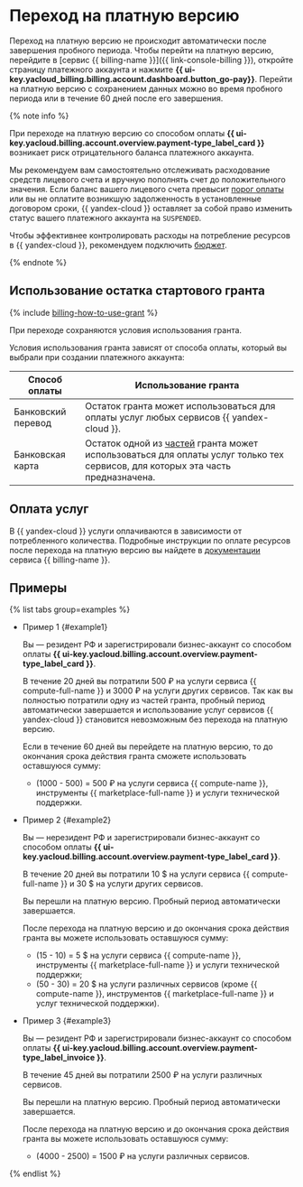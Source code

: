 # Переход на платную версию


Переход на платную версию не происходит автоматически после завершения пробного периода. Чтобы перейти на платную версию, перейдите в [сервис {{ billing-name }}]({{ link-console-billing }}), откройте страницу платежного аккаунта и нажмите **{{ ui-key.yacloud_billing.billing.account.dashboard.button_go-pay}}**. Перейти на платную версию с сохранением данных можно во время пробного периода или в течение 60 дней после его завершения.

{% note info %}

При переходе на платную версию со способом оплаты **{{ ui-key.yacloud.billing.account.overview.payment-type_label_card }}** возникает риск отрицательного баланса платежного аккаунта.

Мы рекомендуем вам самостоятельно отслеживать расходование средств лицевого счета и вручную пополнять счет до положительного значения. Если баланс вашего лицевого счета превысит [порог оплаты](../../../billing/concepts/billing-threshold.md) или вы не оплатите возникшую задолженность в установленные договором сроки, {{ yandex-cloud }} оставляет за собой право изменить статус вашего платежного аккаунта на `SUSPENDED`.

Чтобы эффективнее контролировать расходы на потребление ресурсов в {{ yandex-cloud }}, рекомендуем подключить [бюджет](../../../billing/concepts/budget.md).

{% endnote %}

## Использование остатка стартового гранта

{% include [billing-how-to-use-grant](../../../_includes/billing-how-to-use-grant.md) %}


При переходе сохраняются условия использования гранта.


Условия использования гранта зависят от способа оплаты, который вы выбрали при создании платежного аккаунта: 

Способ оплаты | Использование гранта 
----- | ----- 
Банковский перевод | Остаток гранта может использоваться для оплаты услуг любых сервисов {{ yandex-cloud }}.
Банковская карта | Остаток одной из [частей](../../usage-grant.md) гранта может использоваться для оплаты услуг только тех сервисов, для которых эта часть предназначена.




## Оплата услуг

В {{ yandex-cloud }} услуги оплачиваются в зависимости от потребленного количества. Подробные инструкции по оплате ресурсов после перехода на платную версию вы найдете в [документации](../../../billing/) сервиса {{ billing-name }}.


## Примеры

{% list tabs group=examples %}

 - Пример 1 {#example1}
  
   Вы — резидент РФ и зарегистрировали бизнес-аккаунт со способом оплаты **{{ ui-key.yacloud.billing.account.overview.payment-type_label_card }}**.
   
   В течение 20 дней вы потратили 500 ₽ на услуги сервиса {{ compute-full-name }} и 3000 ₽ на услуги других сервисов. Так как вы полностью потратили одну из частей гранта, пробный период автоматически завершается и использование услуг сервисов {{ yandex-cloud }} становится невозможным без перехода на платную версию. 
 
   Если в течение 60 дней вы перейдете на платную версию, то до окончания срока действия гранта сможете использовать оставшуюся сумму:
    - (1000 - 500) = 500 ₽ на услуги сервиса {{ compute-name }}, инструменты {{ marketplace-full-name }} и услуги технической поддержки. 

- Пример 2 {#example2}
  
   Вы — нерезидент РФ и зарегистрировали бизнес-аккаунт со способом оплаты **{{ ui-key.yacloud.billing.account.overview.payment-type_label_card }}**.
   
   В течение 20 дней вы потратили 10 $ на услуги сервиса {{ compute-full-name }} и 30 $ на услуги других сервисов. 

   Вы перешли на платную версию. Пробный период автоматически завершается. 
 
   После перехода на платную версию и до окончания срока действия гранта вы можете использовать оставшуюся сумму: 
   - (15 - 10) = 5 $ на услуги сервиса {{ compute-name }}, инструменты {{ marketplace-full-name }} и услуги технической поддержки; 
   - (50 - 30) = 20 $ на услуги различных сервисов (кроме {{ compute-name }}, инструментов {{ marketplace-full-name }} и услуг технической поддержки). 

- Пример 3 {#example3}
    
   Вы — резидент РФ и зарегистрировали бизнес-аккаунт со способом оплаты **{{ ui-key.yacloud.billing.account.overview.payment-type_label_invoice }}**.
   
   В течение 45 дней вы потратили 2500 ₽ на услуги различных сервисов. 

   Вы перешли на платную версию. Пробный период автоматически завершается. 

   После перехода на платную версию и до окончания срока действия гранта вы можете использовать оставшуюся сумму: 
   - (4000 - 2500) = 1500 ₽ на услуги различных сервисов. 

{% endlist %}
